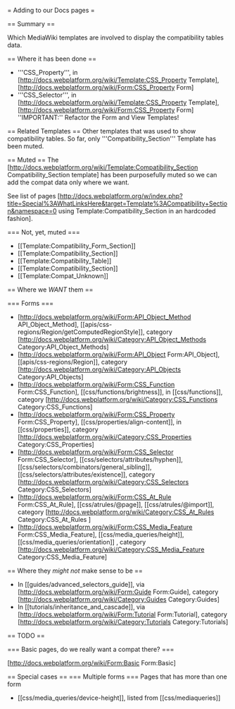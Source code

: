 = Adding to our Docs pages =

== Summary ==

Which MediaWiki templates are involved to display the compatibility tables data.

== Where it has been done ==
* '''CSS_Property''', in [http://docs.webplatform.org/wiki/Template:CSS_Property Template], [http://docs.webplatform.org/wiki/Form:CSS_Property Form]
* '''CSS_Selector''', in [http://docs.webplatform.org/wiki/Template:CSS_Property Template], [http://docs.webplatform.org/wiki/Form:CSS_Property Form] ''IMPORTANT:'' Refactor the Form and View Templates!


== Related Templates ==
Other templates that was used to show compatibility tables. So far, only '''Compatibility_Section''' Template has been muted.

== Muted ==
The [http://docs.webplatform.org/wiki/Template:Compatibility_Section Compatibility_Section template] has been purposefully muted so we can add the compat data only where we want.

See list of pages [http://docs.webplatform.org/w/index.php?title=Special%3AWhatLinksHere&target=Template%3ACompatibility+Section&namespace=0 using Template:Compatibility_Section in an hardcoded fashion].

=== Not, yet, muted ===
* [[Template:Compatibility_Form_Section]]  
* [[Template:Compatibility_Section]]
* [[Template:Compatibility_Table]]
* [[Template:Compatibility_Section]]
* [[Template:Compat_Unknown]]

== Where we *WANT* them ==

=== Forms ===
* [http://docs.webplatform.org/wiki/Form:API_Object_Method API_Object_Method], [[apis/css-regions/Region/getComputedRegionStyle]], category [http://docs.webplatform.org/wiki/Category:API_Object_Methods Category:API_Object_Methods]
* [http://docs.webplatform.org/wiki/Form:API_Object Form:API_Object], [[apis/css-regions/Region]], category [http://docs.webplatform.org/wiki/Category:API_Objects Category:API_Objects]
* [http://docs.webplatform.org/wiki/Form:CSS_Function Form:CSS_Function], [[css/functions/brightness]], in [[css/functions]], category [http://docs.webplatform.org/wiki/Category:CSS_Functions Category:CSS_Functions]
* [http://docs.webplatform.org/wiki/Form:CSS_Property Form:CSS_Property], [[css/properties/align-content]], in [[css/properties]], category [http://docs.webplatform.org/wiki/Category:CSS_Properties Category:CSS_Properties]
* [http://docs.webplatform.org/wiki/Form:CSS_Selector Form:CSS_Selector], [[css/selectors/attributes/hyphen]], [[css/selectors/combinators/general_sibling]], [[css/selectors/attributes/existence]], category [http://docs.webplatform.org/wiki/Category:CSS_Selectors Category:CSS_Selectors]
* [http://docs.webplatform.org/wiki/Form:CSS_At_Rule Form:CSS_At_Rule], [[css/atrules/@page]], [[css/atrules/@import]], category [http://docs.webplatform.org/wiki/Category:CSS_At_Rules Category:CSS_At_Rules ]
* [http://docs.webplatform.org/wiki/Form:CSS_Media_Feature Form:CSS_Media_Feature], [[css/media_queries/height]], [[css/media_queries/orientation]] , category [http://docs.webplatform.org/wiki/Category:CSS_Media_Feature Category:CSS_Media_Feature]

== Where they *might not* make sense to be ==
* In [[guides/advanced_selectors_guide]], via [http://docs.webplatform.org/wiki/Form:Guide Form:Guide], category [http://docs.webplatform.org/wiki/Category:Guides Category:Guides]
* In [[tutorials/inheritance_and_cascade]], via [http://docs.webplatform.org/wiki/Form:Tutorial Form:Tutorial], category [http://docs.webplatform.org/wiki/Category:Tutorials Category:Tutorials]


== TODO ==

=== Basic pages, do we really want a compat there? ===

[http://docs.webplatform.org/wiki/Form:Basic Form:Basic]

== Special cases ==
=== Multiple forms ===
Pages that has more than one form
* [[css/media_queries/device-height]], listed from [[css/mediaqueries]]